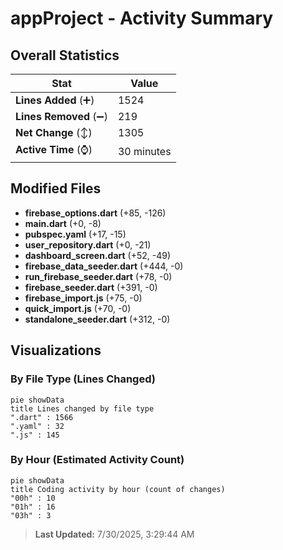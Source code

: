 # appProject - Activity Summary 

## Overall Statistics

| Stat                   | Value                                                             |
| ---------------------- | ----------------------------------------------------------------- |
| **Lines Added** (➕)   | 1524                                          |
| **Lines Removed** (➖) | 219                                        |
| **Net Change** (↕)    | 1305                |
| **Active Time** (⌚)   | 30 minutes |


## Modified Files
- **firebase_options.dart** (+85, -126)
- **main.dart** (+0, -8)
- **pubspec.yaml** (+17, -15)
- **user_repository.dart** (+0, -21)
- **dashboard_screen.dart** (+52, -49)
- **firebase_data_seeder.dart** (+444, -0)
- **run_firebase_seeder.dart** (+78, -0)
- **firebase_seeder.dart** (+391, -0)
- **firebase_import.js** (+75, -0)
- **quick_import.js** (+70, -0)
- **standalone_seeder.dart** (+312, -0)

## Visualizations

### By File Type (Lines Changed)

```mermaid
pie showData
title Lines changed by file type
".dart" : 1566
".yaml" : 32
".js" : 145
```

### By Hour (Estimated Activity Count)

```mermaid
pie showData
title Coding activity by hour (count of changes)
"00h" : 10
"01h" : 16
"03h" : 3
```


> **Last Updated:** 7/30/2025, 3:29:44 AM